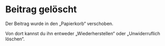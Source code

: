 # Beitrag gelöscht

Der Beitrag wurde in den „Papierkorb“ verschoben.

Von dort kannst du ihn entweder „Wiederherstellen“ oder „Unwiderruflich löschen“.
